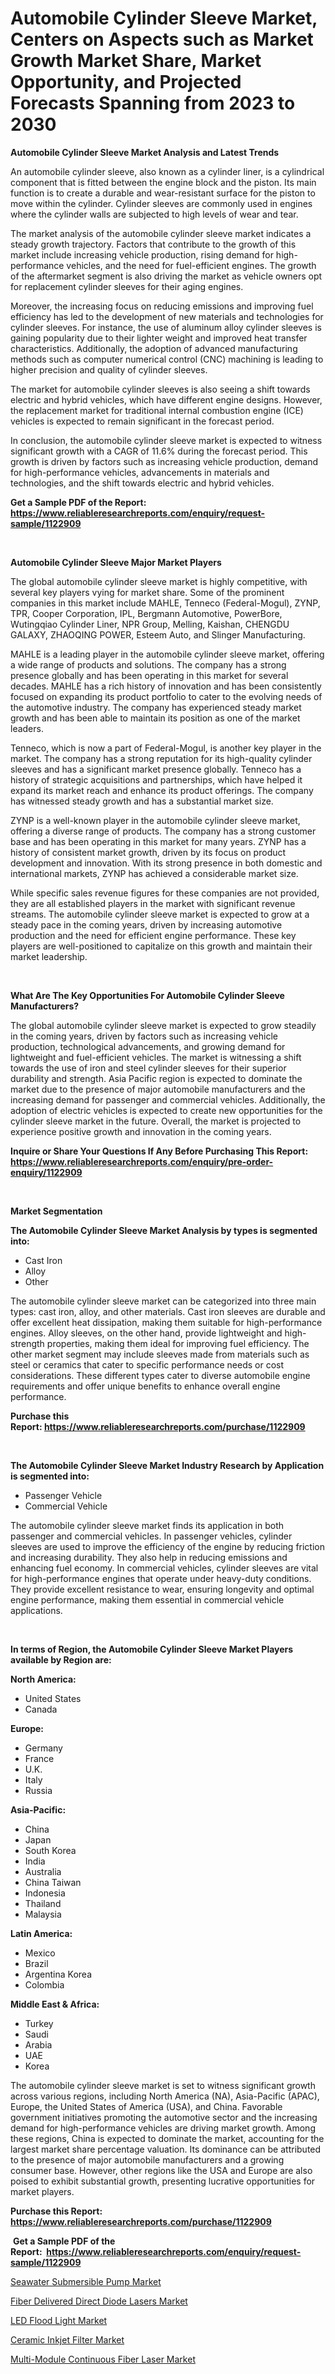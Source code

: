 <p><h1>Automobile Cylinder Sleeve Market, Centers on Aspects such as Market Growth Market Share, Market Opportunity, and Projected Forecasts Spanning from 2023 to 2030</h1></p><p><strong>Automobile Cylinder Sleeve Market Analysis and Latest Trends</strong></p>
<p><p>An automobile cylinder sleeve, also known as a cylinder liner, is a cylindrical component that is fitted between the engine block and the piston. Its main function is to create a durable and wear-resistant surface for the piston to move within the cylinder. Cylinder sleeves are commonly used in engines where the cylinder walls are subjected to high levels of wear and tear.</p><p>The market analysis of the automobile cylinder sleeve market indicates a steady growth trajectory. Factors that contribute to the growth of this market include increasing vehicle production, rising demand for high-performance vehicles, and the need for fuel-efficient engines. The growth of the aftermarket segment is also driving the market as vehicle owners opt for replacement cylinder sleeves for their aging engines.</p><p>Moreover, the increasing focus on reducing emissions and improving fuel efficiency has led to the development of new materials and technologies for cylinder sleeves. For instance, the use of aluminum alloy cylinder sleeves is gaining popularity due to their lighter weight and improved heat transfer characteristics. Additionally, the adoption of advanced manufacturing methods such as computer numerical control (CNC) machining is leading to higher precision and quality of cylinder sleeves.</p><p>The market for automobile cylinder sleeves is also seeing a shift towards electric and hybrid vehicles, which have different engine designs. However, the replacement market for traditional internal combustion engine (ICE) vehicles is expected to remain significant in the forecast period.</p><p>In conclusion, the automobile cylinder sleeve market is expected to witness significant growth with a CAGR of 11.6% during the forecast period. This growth is driven by factors such as increasing vehicle production, demand for high-performance vehicles, advancements in materials and technologies, and the shift towards electric and hybrid vehicles.</p></p>
<p><strong>Get a Sample PDF of the Report:&nbsp; <a href="https://www.reliableresearchreports.com/enquiry/request-sample/1122909">https://www.reliableresearchreports.com/enquiry/request-sample/1122909</a></strong></p>
<p>&nbsp;</p>
<p><strong>Automobile Cylinder Sleeve Major Market Players</strong></p>
<p><p>The global automobile cylinder sleeve market is highly competitive, with several key players vying for market share. Some of the prominent companies in this market include MAHLE, Tenneco (Federal-Mogul), ZYNP, TPR, Cooper Corporation, IPL, Bergmann Automotive, PowerBore, Wutingqiao Cylinder Liner, NPR Group, Melling, Kaishan, CHENGDU GALAXY, ZHAOQING POWER, Esteem Auto, and Slinger Manufacturing.</p><p>MAHLE is a leading player in the automobile cylinder sleeve market, offering a wide range of products and solutions. The company has a strong presence globally and has been operating in this market for several decades. MAHLE has a rich history of innovation and has been consistently focused on expanding its product portfolio to cater to the evolving needs of the automotive industry. The company has experienced steady market growth and has been able to maintain its position as one of the market leaders.</p><p>Tenneco, which is now a part of Federal-Mogul, is another key player in the market. The company has a strong reputation for its high-quality cylinder sleeves and has a significant market presence globally. Tenneco has a history of strategic acquisitions and partnerships, which have helped it expand its market reach and enhance its product offerings. The company has witnessed steady growth and has a substantial market size.</p><p>ZYNP is a well-known player in the automobile cylinder sleeve market, offering a diverse range of products. The company has a strong customer base and has been operating in this market for many years. ZYNP has a history of consistent market growth, driven by its focus on product development and innovation. With its strong presence in both domestic and international markets, ZYNP has achieved a considerable market size.</p><p>While specific sales revenue figures for these companies are not provided, they are all established players in the market with significant revenue streams. The automobile cylinder sleeve market is expected to grow at a steady pace in the coming years, driven by increasing automotive production and the need for efficient engine performance. These key players are well-positioned to capitalize on this growth and maintain their market leadership.</p></p>
<p>&nbsp;</p>
<p><strong>What Are The Key Opportunities For Automobile Cylinder Sleeve Manufacturers?</strong></p>
<p><p>The global automobile cylinder sleeve market is expected to grow steadily in the coming years, driven by factors such as increasing vehicle production, technological advancements, and growing demand for lightweight and fuel-efficient vehicles. The market is witnessing a shift towards the use of iron and steel cylinder sleeves for their superior durability and strength. Asia Pacific region is expected to dominate the market due to the presence of major automobile manufacturers and the increasing demand for passenger and commercial vehicles. Additionally, the adoption of electric vehicles is expected to create new opportunities for the cylinder sleeve market in the future. Overall, the market is projected to experience positive growth and innovation in the coming years.</p></p>
<p><strong>Inquire or Share Your Questions If Any Before Purchasing This Report: <a href="https://www.reliableresearchreports.com/enquiry/pre-order-enquiry/1122909">https://www.reliableresearchreports.com/enquiry/pre-order-enquiry/1122909</a></strong></p>
<p>&nbsp;</p>
<p><strong>Market Segmentation</strong></p>
<p><strong>The Automobile Cylinder Sleeve Market Analysis by types is segmented into:</strong></p>
<p><ul><li>Cast Iron</li><li>Alloy</li><li>Other</li></ul></p>
<p><p>The automobile cylinder sleeve market can be categorized into three main types: cast iron, alloy, and other materials. Cast iron sleeves are durable and offer excellent heat dissipation, making them suitable for high-performance engines. Alloy sleeves, on the other hand, provide lightweight and high-strength properties, making them ideal for improving fuel efficiency. The other market segment may include sleeves made from materials such as steel or ceramics that cater to specific performance needs or cost considerations. These different types cater to diverse automobile engine requirements and offer unique benefits to enhance overall engine performance.</p></p>
<p><strong>Purchase this Report:&nbsp;<a href="https://www.reliableresearchreports.com/purchase/1122909">https://www.reliableresearchreports.com/purchase/1122909</a></strong></p>
<p>&nbsp;</p>
<p><strong>The Automobile Cylinder Sleeve Market Industry Research by Application is segmented into:</strong></p>
<p><ul><li>Passenger Vehicle</li><li>Commercial Vehicle</li></ul></p>
<p><p>The automobile cylinder sleeve market finds its application in both passenger and commercial vehicles. In passenger vehicles, cylinder sleeves are used to improve the efficiency of the engine by reducing friction and increasing durability. They also help in reducing emissions and enhancing fuel economy. In commercial vehicles, cylinder sleeves are vital for high-performance engines that operate under heavy-duty conditions. They provide excellent resistance to wear, ensuring longevity and optimal engine performance, making them essential in commercial vehicle applications.</p></p>
<p>&nbsp;</p>
<p><strong>In terms of Region, the Automobile Cylinder Sleeve Market Players available by Region are:</strong></p>
<p>
    <p> <strong> North America: </strong>
        <ul>
            <li>United States</li>
            <li>Canada</li>
        </ul>
        </p> 
    <p> <strong> Europe: </strong>
        <ul>
            <li>Germany</li>
            <li>France</li>
            <li>U.K.</li>
            <li>Italy</li>
            <li>Russia</li>
        </ul>
        </p> 
    <p> <strong> Asia-Pacific: </strong>
        <ul>
            <li>China</li>
            <li>Japan</li>
            <li>South Korea</li>
            <li>India</li>
            <li>Australia</li>
            <li>China Taiwan</li>
            <li>Indonesia</li>
            <li>Thailand</li>
            <li>Malaysia</li>
        </ul>
        </p> 
    <p> <strong> Latin America: </strong>
        <ul>
            <li>Mexico</li>
            <li>Brazil</li>
            <li>Argentina Korea</li>
            <li>Colombia</li>
        </ul>
        </p> 
    <p> <strong> Middle East & Africa: </strong>
        <ul>
            <li>Turkey</li>
            <li>Saudi</li>
            <li>Arabia</li>
            <li>UAE</li>
            <li>Korea</li>
        </ul>
    </p>
    </p>
<p><p>The automobile cylinder sleeve market is set to witness significant growth across various regions, including North America (NA), Asia-Pacific (APAC), Europe, the United States of America (USA), and China. Favorable government initiatives promoting the automotive sector and the increasing demand for high-performance vehicles are driving market growth. Among these regions, China is expected to dominate the market, accounting for the largest market share percentage valuation. Its dominance can be attributed to the presence of major automobile manufacturers and a growing consumer base. However, other regions like the USA and Europe are also poised to exhibit substantial growth, presenting lucrative opportunities for market players.</p></p>
<p><strong>Purchase this Report: <a href="https://www.reliableresearchreports.com/purchase/1122909">https://www.reliableresearchreports.com/purchase/1122909</a></strong></p>
<p>&nbsp;<strong>Get a Sample PDF of the Report:&nbsp;&nbsp;<a href="https://www.reliableresearchreports.com/enquiry/request-sample/1122909">https://www.reliableresearchreports.com/enquiry/request-sample/1122909</a></strong></p>
<p><strong></strong></p>
<p><p><a href="https://medium.com/@shanieprice69879/analyzing-seawater-submersible-pump-market-global-industry-perspective-and-forecast-2023-to-2030-01bfb1dd0732">Seawater Submersible Pump Market</a></p><p><a href="https://www.linkedin.com/pulse/fiber-delivered-direct-diode-lasers-market-size-share-amp-iujwe/">Fiber Delivered Direct Diode Lasers Market</a></p><p><a href="https://medium.com/@loyceharber/led-flood-light-market-size-and-market-trends-complete-industry-overview-2023-to-2030-cb15b17394f2">LED Flood Light Market</a></p><p><a href="https://www.linkedin.com/pulse/ceramic-inkjet-filter-market-share-amp-new-trends-analysis-ibrke/">Ceramic Inkjet Filter Market</a></p><p><a href="https://www.linkedin.com/pulse/decoding-multi-module-continuous-fiber-laser-market-deep-qkjhe/">Multi-Module Continuous Fiber Laser Market</a></p></p>